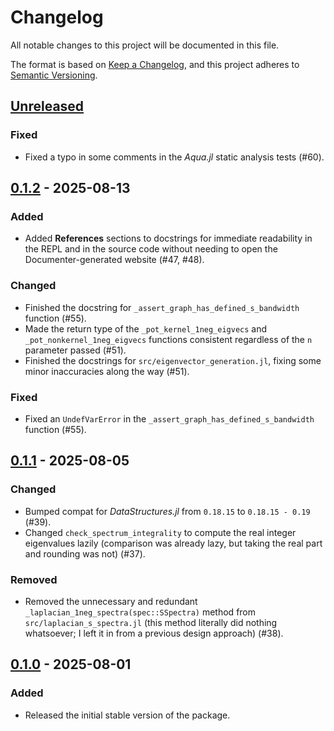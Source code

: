 # Changelog

All notable changes to this project will be documented in this file.

The format is based on [Keep a Changelog](https://keepachangelog.com/en/1.1.0/), and this project adheres to [Semantic Versioning](https://semver.org/spec/v2.0.0.html).

## [Unreleased]

### Fixed

- Fixed a typo in some comments in the *Aqua.jl* static analysis tests (#60).

## [0.1.2] - 2025-08-13

### Added

- Added **References** sections to docstrings for immediate readability in the REPL and in the source code without needing to open the Documenter-generated website (#47, #48).

### Changed

- Finished the docstring for `_assert_graph_has_defined_s_bandwidth` function (#55).
- Made the return type of the `_pot_kernel_1neg_eigvecs` and `_pot_nonkernel_1neg_eigvecs` functions consistent regardless of the `n` parameter passed (#51).
- Finished the docstrings for `src/eigenvector_generation.jl`, fixing some minor inaccuracies along the way (#51).

### Fixed

- Fixed an `UndefVarError` in the `_assert_graph_has_defined_s_bandwidth` function (#55).

## [0.1.1] - 2025-08-05

### Changed

- Bumped compat for *DataStructures.jl* from `0.18.15` to `0.18.15 - 0.19` (#39).
- Changed `check_spectrum_integrality` to compute the real integer eigenvalues lazily (comparison was already lazy, but taking the real part and rounding was not) (#37).

### Removed

- Removed the unnecessary and redundant `_laplacian_1neg_spectra(spec::SSpectra)` method from `src/laplacian_s_spectra.jl` (this method literally did nothing whatsoever; I left it in from a previous design approach) (#38).

## [0.1.0] - 2025-08-01

### Added

- Released the initial stable version of the package.

[unreleased]: https://github.com/GraphQuantum/SDiagonalizability.jl/compare/v0.1.2...HEAD
[0.1.2]: https://github.com/Luis-Varona/MatrixBandwidth.jl/releases/tag/v0.1.2
[0.1.1]: https://github.com/Luis-Varona/MatrixBandwidth.jl/releases/tag/v0.1.1
[0.1.0]: https://github.com/Luis-Varona/MatrixBandwidth.jl/releases/tag/v0.1.0
